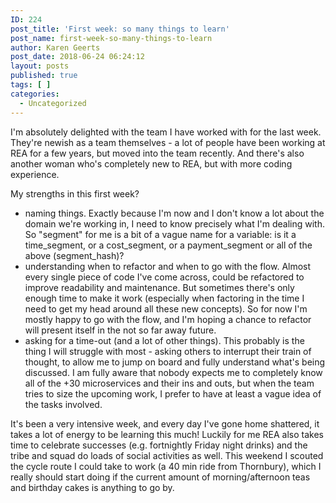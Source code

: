 ```yaml
---
ID: 224
post_title: 'First week: so many things to learn'
post_name: first-week-so-many-things-to-learn
author: Karen Geerts
post_date: 2018-06-24 06:24:12
layout: posts
published: true
tags: [ ]
categories:
  - Uncategorized
---
```

I'm absolutely delighted with the team I have worked with for the last week. They're newish as a team themselves - a lot of people have been working at REA for a few years, but moved into the team recently. And there's also another woman who's completely new to REA, but with more coding experience.
<!--more-->

My strengths in this first week?
<ul>
 	<li>naming things. Exactly because I'm now and I don't know a lot about the domain we're working in, I need to know precisely what I'm dealing with. So "segment" for me is a bit of a vague name for a variable: is it a time_segment, or a cost_segment, or a payment_segment or all of the above (segment_hash)?</li>
 	<li>understanding when to refactor and when to go with the flow. Almost every single piece of code I've come across, could be refactored to improve readability and maintenance. But sometimes there's only enough time to make it work (especially when factoring in the time I need to get my head around all these new concepts). So for now I'm mostly happy to go with the flow, and I'm hoping a chance to refactor will present itself in the not so far away future.</li>
 	<li>asking for a time-out (and a lot of other things). This probably is the thing I will struggle with most - asking others to interrupt their train of thought, to allow me to jump on board and fully understand what's being discussed. I am fully aware that nobody expects me to completely know all of the +30 microservices and their ins and outs, but when the team tries to size the upcoming work, I prefer to have at least a vague idea of the tasks involved.</li>
</ul>
It's been a very intensive week, and every day I've gone home shattered, it takes a lot of energy to be learning this much! Luckily for me REA also takes time to celebrate successes (e.g. fortnightly Friday night drinks) and the tribe and squad do loads of social activities as well. This weekend I scouted the cycle route I could take to work (a 40 min ride from Thornbury), which I really should start doing if the current amount of morning/afternoon teas and birthday cakes is anything to go by.

&nbsp;

&nbsp;

&nbsp;